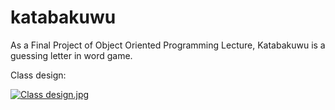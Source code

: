 # katabakuwu
As a Final Project of Object Oriented Programming Lecture, Katabakuwu is a guessing letter in word game.

<p>Class design:</p>
<a href="https://iili.io/fd9oQI.jpg"><img src="https://iili.io/fd9oQI.md.jpg" alt="Class design.jpg" border="0"></a>
